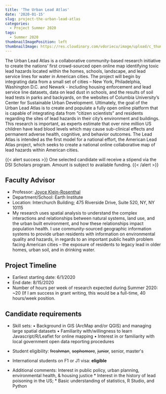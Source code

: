 ```yaml
---
title: 'The Urban Lead Atlas'
date: '2020-01-15'
slug: project-the-urban-lead-atlas
categories:
  - Project Summer 2020
tags:
  - Summer 2020
thumbnailImagePosition: left
thumbnailImage: https://res.cloudinary.com/vdoriecu/image/upload/c_thumb,w_200,g_face/v1579110178/construction_c6dqbd.png
---
```

The Urban Lead Atlas is a collaborative community-based research initiative to create the nations’ first crowd-sourced open online map identifying toxic lead hazards located within the homes, schools, landscape, and lead service lines for water in American cities. The project will begin by integrating data from a small set of cities – New York, Philadelphia, Washington D.C. and Newark -  including housing enforcement and lead service line datasets, data on lead dust in schools, and the results of soil lead tests in parks and backyards, on the websites of Columbia University’s Center for Sustainable Urban Development. Ultimately, the goal of the Urban Lead Atlas is to create and populate a fully open online platform that is capable of integrating data from “citizen scientists” and residents regarding the sites of lead hazards in their city’s environment and buildings. This research is important, as experts estimate that over nine million US children have lead blood levels which may cause sub-clinical effects and permanent adverse health, cognitive, and behavior outcomes. The Lead Atlas is intended as the first model for a national effort, the American Lead Atlas project, which seeks to create a national online collaborative map of lead hazards within American cities. 

<!--more-->

{{< alert success >}}
One selected candidate will receive a stipend via the DSI Scholars program. Amount is subject to available funding.
{{< /alert >}}

## Faculty Advisor
+ Professor: [Joyce Klein-Rosenthal](http://csud.ei.columbia.edu/)
+ Department/School: Earth Institute
+ Location: Interchurch Building; 475 Riverside Drive, Suite 520, NY, NY 10115
+ My research uses spatial analysis to understand the complex interactions and relationships between natural systems, land use, and the urban built environment, and how these relationships impact population health. I use community-sourced geographic information systems to provide urban residents with information on environmental quality and hazards, in regards to an important public health problem facing American cities – the exposure of residents to legacy lead in older homes, urban soil, and in drinking water. 

## Project Timeline
+ Earliest starting date: 6/1/2020
+ End date: 8/15/2020
+ Number of hours per week of research expected during Summer 2020: ~20 (If I am success in grant writing, this would be a full-time, 40 hours/week position.

## Candidate requirements
+ Skill sets: 
  •	Background in GIS (ArcMap and/or QGIS) and managing large spatial datasets
  •	Familiarity with/willingness to learn Javascript/R/Leaflet for online mapping
  •	Interest in or familiarity with local government open data reporting procedures
  
  
+ Student eligibility: ~~freshman~~, ~~sophomore~~, ~~junior~~, senior, master's
+ International students on F1 or J1 visa: **eligible**
+ Additional comments: Interest in public policy, urban planning, environmental health, & housing justice  * Interest in the history of lead poisoning in the US; * Basic understanding of statistics, R Studio, and Python


